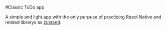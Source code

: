 #Classic ToDo app

A simple and light app with the only purpuse of practicing React Native and related librarys as [zustand](https://github.com/pmndrs/zustand).

